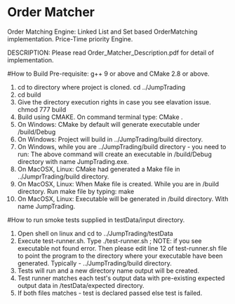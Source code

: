 # Order Matcher
Order Matching Engine: Linked List and Set based OrderMatching implementation.
Price-Time priority Engine.

DESCRIPTION: Please read Order_Matcher_Description.pdf for detail of implementation.

#How to Build
Pre-requisite: g++ 9 or above and CMake 2.8 or above.
1. cd to directory where project is cloned. cd ../JumpTrading
2. cd build
3. Give the directory execution rights in case you see elavation issue. chmod 777 build
4. Build using CMAKE. On command terminal type: CMake .
5. On Windows: CMake by default will generate executable under /build/Debug
6. On Windows: Project will build in ../JumpTrading/build directory.
7. On Windows, while you are ../JumpTrading/build directory - you need to run:
   The above command will create an executable in /build/Debug directory with name JumpTrading.exe.
7. On MacOSX, Linux: CMake had generated a Make file in ../JumprTrading/build directory.
8. On MacOSX, Linux: When Make file is created. While you are in /build directory. Run make file by typing: make
9. On MacOSX, Linux: Executable will be generated in /build directory. With name JumpTrading.

#How to run smoke tests supplied in testData/input directory.
1. Open shell on linux and cd to ../JumpTrading/testData
2. Execute test-runner.sh. Type ./test-runner.sh ; 
NOTE: if you see executable not found error. Then please edit line 12 of test-runner.sh file to point the program to the directory where your  executable have been generated. Typically - ../JumpTrading/build directory.
3. Tests will run and a new directory name output will be created.
4. Test runner matches each test's output data with pre-existing expected output data in /testData/expected directory.
5. If both files matches - test is declared passed else test is failed.
